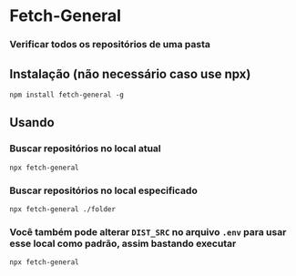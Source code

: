 # Fetch-General
 ### Verificar todos os repositórios de uma pasta

## Instalação (não necessário caso use npx)
    npm install fetch-general -g

## Usando
### Buscar repositórios no local atual
    npx fetch-general
### Buscar repositórios no local especificado
    npx fetch-general ./folder

### Você também pode alterar ``DIST_SRC`` no arquivo ``.env`` para usar esse local como padrão, assim bastando executar
    npx fetch-general